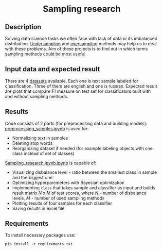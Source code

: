 <h1 align="center">Sampling research</h1>

## Description
Solving data science tasks we often face with lack of data or its imbalanced distribution. [Undersampling](https://imbalanced-learn.org/stable/under_sampling.html) and [oversampling](https://imbalanced-learn.org/stable/over_sampling.html) methods may help us to deal with these problems. Aim of these projects is to find out in which terms sampling methods could be most useful.
## Input data and expected result
There are 4 [datasets](https://github.com/SergeyMaslikhov/DS_projects/tree/main/Sampling_research/datasets) available. Each one is text sample labeled for classification. Three of them are english and one is russian. Expected result are plots that compare F1 measure on test set for classificators built with and without sampling methods.
## Results
Code consists of 2 parts (for preprocessing data and building models): <br>
[preprocessing_samples.ipynb](https://github.com/SergeyMaslikhov/DS_projects/blob/main/Sampling_research/preprocessing_samples.ipynb) is used for:
- Normalizing text in samples
- Deleting stop words
- Reorganizing dataset if needed (for example labeling objects with one class instead of set of classes)

[Sampling_research.ipynb.ipynb](https://github.com/SergeyMaslikhov/DS_projects/blob/main/Sampling_research/Sampling_research.ipynb) is capable of:
- Visualizing disbalance level - ratio between the smallest class in sample and the biggest one
- Optimizing hyperparemeters with Bayesian optimization
- Implementing ```class``` that takes sample and classifier as input and builds result matrix *N* x *M* of test scores, where *N* - number of disbalance levels, *M* - number of used sampling methods
- Plotting results of four samples for each classifier
- Saving results in excel file

## Requirements
To install necessary packages use:
```shell
pip install -r requirements.txt
```
